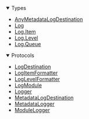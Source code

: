 <details open>
<summary>Types</summary>

  - [AnyMetadataLogDestination](AnyMetadataLogDestination)
  - [Log](Log)
  - [Log.Item](Log_Item)
  - [Log.Level](Log_Level)
  - [Log.Queue](Log_Queue)

</details>

<details open>
<summary>Protocols</summary>

  - [LogDestination](LogDestination)
  - [LogItemFormatter](LogItemFormatter)
  - [LogLevelFormatter](LogLevelFormatter)
  - [LogModule](LogModule)
  - [Logger](Logger)
  - [MetadataLogDestination](MetadataLogDestination)
  - [MetadataLogger](MetadataLogger)
  - [ModuleLogger](ModuleLogger)

</details>

